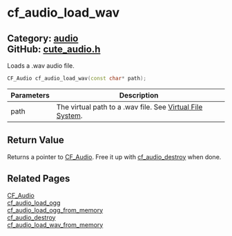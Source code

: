 [//]: # (This file is automatically generated by Cute Framework's docs parser.)
[//]: # (Do not edit this file by hand!)
[//]: # (See: https://github.com/RandyGaul/cute_framework/blob/master/samples/docs_parser.cpp)
[](../header.md ':include')

# cf_audio_load_wav

Category: [audio](/api_reference?id=audio)  
GitHub: [cute_audio.h](https://github.com/RandyGaul/cute_framework/blob/master/include/cute_audio.h)  
---

Loads a .wav audio file.

```cpp
CF_Audio cf_audio_load_wav(const char* path);
```

Parameters | Description
--- | ---
path | The virtual path to a .wav file. See [Virtual File System](https://randygaul.github.io/cute_framework/#/topics/virtual_file_system).

## Return Value

Returns a pointer to [CF_Audio](/audio/cf_audio.md). Free it up with [cf_audio_destroy](/audio/cf_audio_destroy.md) when done.

## Related Pages

[CF_Audio](/audio/cf_audio.md)  
[cf_audio_load_ogg](/audio/cf_audio_load_ogg.md)  
[cf_audio_load_ogg_from_memory](/audio/cf_audio_load_ogg_from_memory.md)  
[cf_audio_destroy](/audio/cf_audio_destroy.md)  
[cf_audio_load_wav_from_memory](/audio/cf_audio_load_wav_from_memory.md)  
